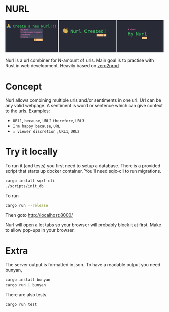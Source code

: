 # NURL

![Example](./example.png)

Nurl is a url combiner for N-amount of urls.
Main goal is to practise with Rust in web development. Heavily based on [zero2prod](https://www.zero2prod.com/index.html)

# Concept

Nurl allows combining multiple urls and/or sentiments in one url. Url can be any valid webpage. A sentiment is word or sentence which can give context to the urls.
Examples:

- `URl1`, `because`, `URL2` `therefore`, `URL3`
- `I'm happy because`, `URL`
- `⚠️ viewer discretion` , `URL1`, `URL2`

# Try it locally

To run it (and tests) you first need to setup a database. There is a provided
script that starts up docker container. You'll need sqlx-cli to run migrations.

```bash
cargo install sqxl-cli
./scripts/init_db
```

To run

```bash
cargo run --release
```

Then goto [http://localhost:8000/](http://localhost:8000/)

Nurl will open a lot tabs so your browser will probably block it at first. Make to allow pop-ups in your browser.

# Extra

The server output is formatted in json. To have a readable output you need bunyan,

```bash
cargo install bunyan
cargo run | bunyan
```

There are also tests.

```bash
cargo run test
```
